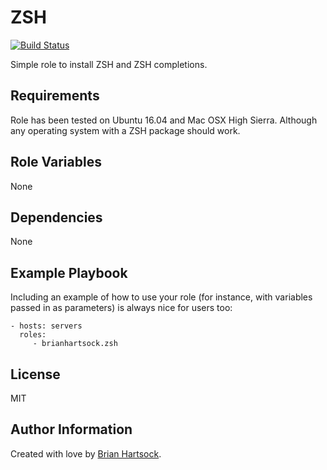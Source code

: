 ZSH
=========

[![Build Status](https://travis-ci.org/brianhartsock/ansible-role-homebrew.svg?branch=master)](https://travis-ci.org/brianhartsock/ansible-role-homebrew)

Simple role to install ZSH and ZSH completions.

Requirements
------------

Role has been tested on Ubuntu 16.04 and Mac OSX High Sierra. Although any operating system with a ZSH package should work.

Role Variables
--------------

None

Dependencies
------------

None

Example Playbook
----------------

Including an example of how to use your role (for instance, with variables passed in as parameters) is always nice for users too:

    - hosts: servers
      roles:
         - brianhartsock.zsh

License
-------

MIT

Author Information
------------------

Created with love by [Brian Hartsock](http://blog.brianhartsock.com).
